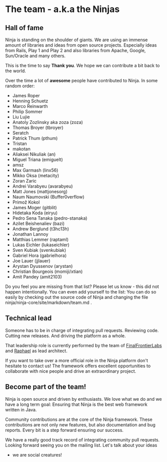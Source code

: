 The team - a.k.a the Ninjas
===========================

Hall of fame
------------

Ninja is standing on the shoulder of giants. 
We are using an immense amount of libraries and ideas from open source projects.
Especially ideas from Rails, Play 1 and Play 2 and also 
libraries from Apache, Google, Sun/Oracle and many others.

This is the time to say **Thank you**. We hope we can contribute a bit back to the world.

Over the time a lot of **awesome** people have
contributed to Ninja. In some random order:

 * James Roper
 * Henning Schuetz
 * Marco Reinwarth
 * Philip Sommer
 * Liu Lujie
 * Anatoly Zozlinsky aka zoza (zoza)
 * Thomas Broyer (tbroyer)
 * Seratch
 * Patrick Thum (pthum)
 * Tristan
 * makotan
 * Aliaksei Nikuliak (an)
 * Miguel Triana (emiguelt)
 * amsz
 * Max Garmash (linx56)
 * Mikko Oksa (metacity)
 * Zoran Zaric
 * Andrei Varabyeu (avarabyeu)
 * Matt Jones (mattjonesorg)
 * Naum Naumovski (Buffer0verflow)
 * Primož Kokol
 * James Moger (gitblit)
 * Hidetaka Koda (eiryu)
 * Pedro Sena Tanaka (pedro-stanaka)
 * Azilet Beishenaliev (bazi)
 * Andrew Berglund (t3hc13h)
 * Jonathan Lannoy
 * Matthias Lemmer (raptaml)
 * Lukas Eichler (lukaseichler)
 * Sven Kubiak (svenkubiak)
 * Gabriel Hora (gabrielhora)
 * Joe Lauer (jjlauer)
 * Arystan Dyussenov (arystan)
 * Christian Bourgeois (momiji/xtian)
 * Amit Pandey (amit2103)
 
<div class="alert alert-info">
Do you feel you are missing from that list? Please let us know - this did not happen
intentionally. You can even add yourself to the list:
You can do so easily by checking out the source code of Ninja and changing the file
ninja/ninja-core/site/markdown/team.md .
</div>

Technical lead
--------------

Someone has to be in charge of integrating pull requests. Reviewing code. Cutting
new releases. And driving the platform as a whole.

That leadership role is currently performed by the team of [FinalFrontierLabs](http://www.finalfrontierlabs.com) 
and [Raphael](http://raphaelbauer.com) as lead architect. 

If you want to take over a more official role in the Ninja platform don't hesitate
to contact us! The framework offers excellent
opportunities to collaborate with nice people and drive an extraordinary project.


Become part of the team!
------------------------

Ninja is open source and driven by enthusiasts. We love what we
do and we have a long term goal: Ensuring that Ninja is the best web framework
written in Java.

Community contributions are at the core of the Ninja framework.
These contributions are not only new features,
but also documentation and bug reports. Every bit is a step 
forward ensuring our success.

We have a really good track record of integrating community pull requests.
Looking forward seeing you on the mailing list. Let's talk about your ideas
 - we are social creatures!
